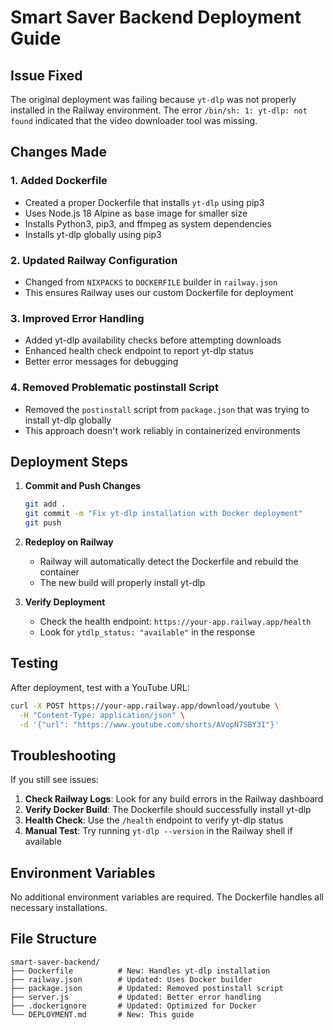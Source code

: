# Smart Saver Backend Deployment Guide

## Issue Fixed
The original deployment was failing because `yt-dlp` was not properly installed in the Railway environment. The error `/bin/sh: 1: yt-dlp: not found` indicated that the video downloader tool was missing.

## Changes Made

### 1. Added Dockerfile
- Created a proper Dockerfile that installs `yt-dlp` using pip3
- Uses Node.js 18 Alpine as base image for smaller size
- Installs Python3, pip3, and ffmpeg as system dependencies
- Installs yt-dlp globally using pip3

### 2. Updated Railway Configuration
- Changed from `NIXPACKS` to `DOCKERFILE` builder in `railway.json`
- This ensures Railway uses our custom Dockerfile for deployment

### 3. Improved Error Handling
- Added yt-dlp availability checks before attempting downloads
- Enhanced health check endpoint to report yt-dlp status
- Better error messages for debugging

### 4. Removed Problematic postinstall Script
- Removed the `postinstall` script from `package.json` that was trying to install yt-dlp globally
- This approach doesn't work reliably in containerized environments

## Deployment Steps

1. **Commit and Push Changes**
   ```bash
   git add .
   git commit -m "Fix yt-dlp installation with Docker deployment"
   git push
   ```

2. **Redeploy on Railway**
   - Railway will automatically detect the Dockerfile and rebuild the container
   - The new build will properly install yt-dlp

3. **Verify Deployment**
   - Check the health endpoint: `https://your-app.railway.app/health`
   - Look for `ytdlp_status: "available"` in the response

## Testing

After deployment, test with a YouTube URL:
```bash
curl -X POST https://your-app.railway.app/download/youtube \
  -H "Content-Type: application/json" \
  -d '{"url": "https://www.youtube.com/shorts/AVopN7SBY3I"}'
```

## Troubleshooting

If you still see issues:

1. **Check Railway Logs**: Look for any build errors in the Railway dashboard
2. **Verify Docker Build**: The Dockerfile should successfully install yt-dlp
3. **Health Check**: Use the `/health` endpoint to verify yt-dlp status
4. **Manual Test**: Try running `yt-dlp --version` in the Railway shell if available

## Environment Variables

No additional environment variables are required. The Dockerfile handles all necessary installations.

## File Structure

```
smart-saver-backend/
├── Dockerfile          # New: Handles yt-dlp installation
├── railway.json        # Updated: Uses Docker builder
├── package.json        # Updated: Removed postinstall script
├── server.js           # Updated: Better error handling
├── .dockerignore       # Updated: Optimized for Docker
└── DEPLOYMENT.md       # New: This guide
``` 